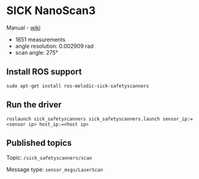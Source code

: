 # SICK NanoScan3

Manual - [wiki](http://wiki.ros.org/sick_safetyscanners)

- 1651 measurements
- angle resolution: 0.002909 rad
- scan angle: 275°

## Install ROS support

```
sudo apt-get install ros-melodic-sick-safetyscanners
```

## Run the driver
```
roslaunch sick_safetyscanners sick_safetyscanners.launch sensor_ip:=<sensor ip> host_ip:=<host ip>
```
## Published topics

Topic: `/sick_safetyscanners/scan`

Message type: `sensor_msgs/LaserScan`
